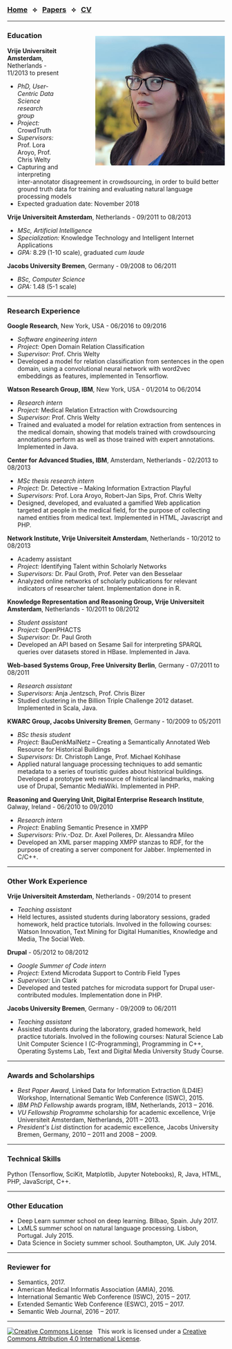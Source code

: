 <script src="https://use.fontawesome.com/4b6dfd67d9.js"></script>

### [Home](~)  &nbsp; &#10209; &nbsp;  [Papers](papers)  &nbsp; &#10209; &nbsp;  [CV](cv)

***

<img src="anca.jpg" width="300" style="float: right; margin-left: 80px; margin-bottom: 20px; margin-top: 20px" />

### Education

**Vrije Universiteit Amsterdam**, Netherlands - 11/2013 to present

  * *PhD, User-Centric Data Science research group*
  * *Project:* CrowdTruth
  * *Supervisors:* Prof. Lora Aroyo, Prof. Chris Welty
  * Capturing and interpreting inter-annotator disagreement in crowdsourcing, in order to build better ground truth data for training and evaluating natural language processing models
  * Expected graduation date: November 2018

**Vrije Universiteit Amsterdam**, Netherlands - 09/2011 to 08/2013

  * *MSc, Artificial Intelligence*
  * *Specialization:* Knowledge Technology and Intelligent Internet Applications
  * *GPA:* 8.29 (1-10 scale), graduated *cum laude*

**Jacobs University Bremen**, Germany - 09/2008 to 06/2011

  * *BSc, Computer Science*
  * *GPA:* 1.48 (5-1 scale)

***

### Research Experience

**Google Research**, New York, USA - 06/2016 to 09/2016

* *Software engineering intern*
* *Project:* Open Domain Relation Classification
* *Supervisor:* Prof. Chris Welty
* Developed a model for relation classification from sentences in the open domain, using a convolutional neural network with word2vec embeddings as features, implemented in Tensorflow.

**Watson Research Group, IBM**, New York, USA - 01/2014 to 06/2014

* *Research intern*
* *Project:* Medical Relation Extraction with Crowdsourcing
* *Supervisor:* Prof. Chris Welty
* Trained and evaluated a model for relation extraction from sentences in the medical domain, showing that models trained with crowdsourcing annotations perform as well as those trained with expert annotations. Implemented in Java.


**Center for Advanced Studies, IBM**, Amsterdam, Netherlands - 02/2013 to 08/2013

* *MSc thesis research intern*
* *Project:* Dr. Detective – Making Information Extraction Playful
* *Supervisors:* Prof. Lora Aroyo, Robert-Jan Sips, Prof. Chris Welty
* Designed, developed, and evaluated a gamified Web application targeted at people in the medical field, for the purpose of collecting named entities from medical text. Implemented in HTML, Javascript and PHP.

**Network Institute, Vrije Universiteit Amsterdam**, Netherlands - 10/2012 to 08/2013

* Academy assistant
* *Project:* Identifying Talent within Scholarly Networks
* *Supervisors:* Dr. Paul Groth, Prof. Peter van den Besselaar
* Analyzed online networks of scholarly publications for relevant indicators of researcher talent. Implementation done in R.

**Knowledge Representation and Reasoning Group, Vrije Universiteit Amsterdam**, Netherlands - 10/2011 to 08/2012

* *Student assistant*
* *Project:* OpenPHACTS
* *Supervisor:* Dr. Paul Groth
* Developed an API based on Sesame Sail for interpreting SPARQL queries over datasets stored in HBase. Implemented in Java. 

**Web-based Systems Group, Free University Berlin**, Germany - 07/2011 to 08/2011

* *Research assistant*
* *Supervisors:* Anja Jentzsch, Prof. Chris Bizer
* Studied clustering in the Billion Triple Challenge 2012 dataset. Implemented in Scala, Java.

**KWARC Group, Jacobs University Bremen**, Germany - 10/2009 to 05/2011

* *BSc thesis student*
* *Project:* BauDenkMalNetz – Creating a Semantically Annotated Web Resource for
Historical Buildings
* *Supervisors:* Dr. Christoph Lange, Prof. Michael Kohlhase
* Applied natural language processing techniques to add semantic metadata to a series of touristic guides about historical buildings. Developed a prototype web resource of historical landmarks, making use of Drupal, Semantic MediaWiki. Implemented in PHP.

**Reasoning and Querying Unit, Digital Enterprise Research Institute**, Galway, Ireland - 06/2010 to 09/2010

* *Research intern*
* *Project:* Enabling Semantic Presence in XMPP
* *Supervisors:* Priv.-Doz. Dr. Axel Polleres, Dr. Alessandra Mileo
* Developed an XML parser mapping XMPP stanzas to RDF, for the purpose of creating a server component for Jabber. Implemented in C/C++.

***

### Other Work Experience

**Vrije Universiteit Amsterdam**, Netherlands - 09/2014 to present

* *Teaching assistant*
* Held lectures, assisted students during laboratory sessions, graded homework, held practice tutorials. Involved in the following courses: Watson Innovation, Text Mining for Digital Humanities, Knowledge and Media, The Social Web.

**Drupal** - 05/2012 to 08/2012

* *Google Summer of Code intern*
* *Project:* Extend Microdata Support to Contrib Field Types
* *Supervisor:* Lin Clark
* Developed and tested patches for microdata support for Drupal user-contributed modules. Implementation done in PHP.

**Jacobs University Bremen**, Germany - 09/2009 to 06/2011

* *Teaching assistant*
* Assisted students during the laboratory, graded homework, held practice tutorials. Involved in the following courses: Natural Science Lab Unit Computer Science I (C-Programming), Programming in C++, Operating Systems Lab, Text and Digital Media University Study Course.

***

### Awards and Scholarships

* *Best Paper Award*, Linked Data for Information Extraction (LD4IE) Workshop, International Semantic Web Conference (ISWC), 2015.
* *IBM PhD Fellowship* awards program, IBM, Netherlands, 2013 – 2016.
* *VU Fellowship Programme* scholarship for academic excellence, Vrije Universiteit Amsterdam, Netherlands, 2011 – 2013.
* *President's List* distinction for academic excellence, Jacobs University Bremen, Germany, 2010 – 2011 and 2008 – 2009.

***

### Technical Skills

Python (Tensorflow, SciKit, Matplotlib, Jupyter Notebooks), R, Java, HTML, PHP, JavaScript, C++.

***

### Other Education

* Deep Learn summer school on deep learning. Bilbao, Spain. July 2017.
* LxMLS summer school on natural language processing. Lisbon, Portugal. July 2015.
* Data Science in Society summer school. Southampton, UK. July 2014.

***

### Reviewer for

* Semantics, 2017.
* American Medical Informatis Association (AMIA), 2016. 
* International Semantic Web Conference (ISWC), 2015 – 2017.
* Extended Semantic Web Conference (ESWC), 2015 – 2017.
* Semantic Web Journal, 2016 – 2017.


***

<a rel="license" href="http://creativecommons.org/licenses/by/4.0/"><img alt="Creative Commons License" style="border-width:0" src="https://i.creativecommons.org/l/by/4.0/80x15.png" /></a> &nbsp; This work is licensed under a <a rel="license" href="http://creativecommons.org/licenses/by/4.0/">Creative Commons Attribution 4.0 International License</a>.
